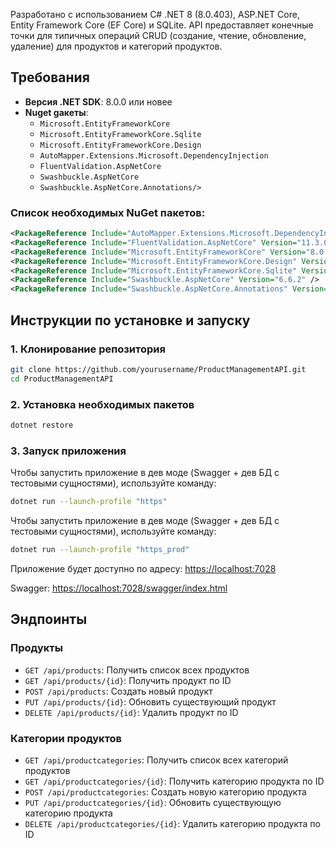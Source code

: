 Разработано с использованием C# .NET 8 (8.0.403), ASP.NET Core, Entity Framework Core (EF Core) и SQLite. API предоставляет конечные точки для типичных операций CRUD (создание, чтение, обновление, удаление) для продуктов и категорий продуктов.

## Требования
- **Версия .NET SDK**: 8.0.0 или новее
- **Nuget gакеты**:
  - `Microsoft.EntityFrameworkCore`
  - `Microsoft.EntityFrameworkCore.Sqlite`
  - `Microsoft.EntityFrameworkCore.Design`
  - `AutoMapper.Extensions.Microsoft.DependencyInjection`
  - `FluentValidation.AspNetCore`
  - `Swashbuckle.AspNetCore`
  - `Swashbuckle.AspNetCore.Annotations/>`

### Список необходимых NuGet пакетов:
```xml
<PackageReference Include="AutoMapper.Extensions.Microsoft.DependencyInjection" Version="12.0.1" />
<PackageReference Include="FluentValidation.AspNetCore" Version="11.3.0" />
<PackageReference Include="Microsoft.EntityFrameworkCore" Version="8.0.10" />
<PackageReference Include="Microsoft.EntityFrameworkCore.Design" Version="8.0.10" />
<PackageReference Include="Microsoft.EntityFrameworkCore.Sqlite" Version="8.0.10" />
<PackageReference Include="Swashbuckle.AspNetCore" Version="6.6.2" />
<PackageReference Include="Swashbuckle.AspNetCore.Annotations" Version="6.9.0" />
```

## Инструкции по установке и запуску

### 1. Клонирование репозитория

```bash
git clone https://github.com/yourusername/ProductManagementAPI.git
cd ProductManagementAPI
```

### 2. Установка необходимых пакетов

```bash
dotnet restore
```

### 3. Запуск приложения

Чтобы запустить приложение в дев моде (Swagger + дев БД с тестовыми сущностями), используйте команду:

```bash
dotnet run --launch-profile "https"
```

Чтобы запустить приложение в дев моде (Swagger + дев БД с тестовыми сущностями), используйте команду:

```bash
dotnet run --launch-profile "https_prod"
```

Приложение будет доступно по адресу: [https://localhost:7028](https://localhost:7028)

Swagger: [https://localhost:7028/swagger/index.html](https://localhost:7028/swagger/index.html)

## Эндпоинты

### Продукты

- `GET /api/products`: Получить список всех продуктов
- `GET /api/products/{id}`: Получить продукт по ID
- `POST /api/products`: Создать новый продукт
- `PUT /api/products/{id}`: Обновить существующий продукт
- `DELETE /api/products/{id}`: Удалить продукт по ID

### Категории продуктов

- `GET /api/productcategories`: Получить список всех категорий продуктов
- `GET /api/productcategories/{id}`: Получить категорию продукта по ID
- `POST /api/productcategories`: Создать новую категорию продукта
- `PUT /api/productcategories/{id}`: Обновить существующую категорию продукта
- `DELETE /api/productcategories/{id}`: Удалить категорию продукта по ID
